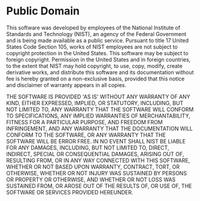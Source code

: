 # Public Domain

This software was developed by employees of the National Institute of Standards and Technology
(NIST), an agency of the Federal Government and is being made available as a public service.
Pursuant to title 17 United States Code Section 105, works of NIST employees are not subject to
copyright protection in the United States.  This software may be subject to foreign copyright.
Permission in the United States and in foreign countries, to the extent that NIST may hold
copyright, to use, copy, modify, create derivative works, and distribute this software and its
documentation without fee is hereby granted on a non-exclusive basis, provided that this notice
and disclaimer of warranty appears in all copies. 

THE SOFTWARE IS PROVIDED 'AS IS' WITHOUT ANY WARRANTY OF ANY KIND, EITHER EXPRESSED, IMPLIED,
OR STATUTORY, INCLUDING, BUT NOT LIMITED TO, ANY WARRANTY THAT THE SOFTWARE WILL CONFORM TO
SPECIFICATIONS, ANY IMPLIED WARRANTIES OF MERCHANTABILITY, FITNESS FOR A PARTICULAR PURPOSE, AND
FREEDOM FROM INFRINGEMENT, AND ANY WARRANTY THAT THE DOCUMENTATION WILL CONFORM TO THE SOFTWARE,
OR ANY WARRANTY THAT THE SOFTWARE WILL BE ERROR FREE.  IN NO EVENT SHALL NIST BE LIABLE FOR ANY
DAMAGES, INCLUDING, BUT NOT LIMITED TO, DIRECT, INDIRECT, SPECIAL OR CONSEQUENTIAL DAMAGES, ARISING
OUT OF, RESULTING FROM, OR IN ANY WAY CONNECTED WITH THIS SOFTWARE, WHETHER OR NOT BASED UPON
WARRANTY, CONTRACT, TORT, OR OTHERWISE, WHETHER OR NOT INJURY WAS SUSTAINED BY PERSONS OR PROPERTY
OR OTHERWISE, AND WHETHER OR NOT LOSS WAS SUSTAINED FROM, OR AROSE OUT OF THE RESULTS OF, OR USE OF,
THE SOFTWARE OR SERVICES PROVIDED HEREUNDER.
